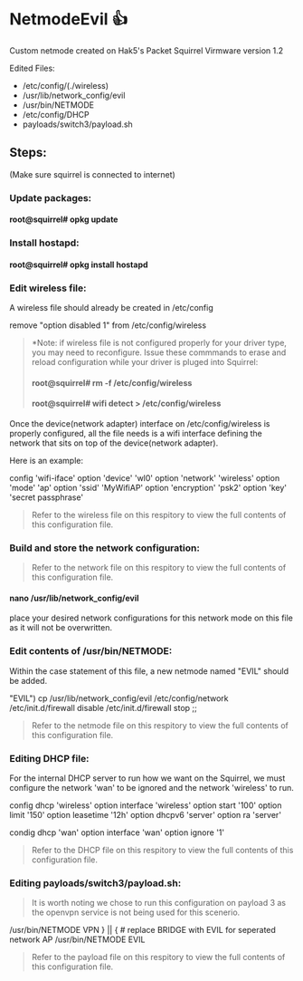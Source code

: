 # NetmodeEvil :+1:
Custom netmode created on Hak5's Packet Squirrel
Virmware version 1.2

Edited Files:
- /etc/config/(./wireless)
- /usr/lib/network_config/evil
- /usr/bin/NETMODE
- /etc/config/DHCP
- payloads/switch3/payload.sh


## Steps:

(Make sure squirrel is connected to internet)

### Update packages:
#### root@squirrel# opkg update



### Install hostapd:
#### root@squirrel# opkg install hostapd



### Edit wireless file:
A wireless file should already be created in /etc/config

remove "option disabled 1" from  /etc/config/wireless

> *Note: if wireless file is not configured properly for your driver type, you may need to reconfigure. 
> Issue these commmands to erase and reload configuration while your driver is pluged into Squirrel:
> #### root@squirrel# rm -f /etc/config/wireless
> #### root@squirrel# wifi detect > /etc/config/wireless 


Once the device(network adapter) interface on /etc/config/wireless is properly configured, all the file needs is a wifi interface defining the network that sits on top of the device(network adapter).

Here is an example: 

config 'wifi-iface'
option 'device'     'wl0'
option 'network'    'wireless'
option 'mode'       'ap'
option 'ssid'       'MyWifiAP'
option 'encryption' 'psk2'
option 'key'        'secret passphrase'

> Refer to the wireless file on this respitory to view the full contents of this configuration file.




### Build and store the network configuration:
> Refer to the network file on this respitory to view the full contents of this configuration file.
#### nano /usr/lib/network_config/evil
place your desired network configurations for this network mode on this file as it will not be overwritten.





### Edit contents of /usr/bin/NETMODE:
Within the case statement of this file, a new netmode named "EVIL" should be added.

"EVIL") cp /usr/lib/network_config/evil /etc/config/network
		/etc/init.d/firewall disable
		/etc/init.d/firewall stop
		;;
    
> Refer to the netmode file on this respitory to view the full contents of this configuration file.





### Editing DHCP file:
For the internal DHCP server to run how we want on the Squirrel, we must configure the network 'wan' to be ignored and the network 'wireless' to run. 

config dhcp 'wireless'
	option interface 'wireless'
	option start '100'
	option limit '150'
	option leasetime '12h'
	option dhcpv6 'server'
	option ra 'server'

condig dhcp 'wan'
	option interface 'wan'
	option ignore '1'
	
 > Refer to the DHCP file on this respitory to view the full contents of this configuration file.






### Editing payloads/switch3/payload.sh:

> It is worth noting we chose to run this configuration on payload 3 as the openvpn service is not being used for 
> this scenerio.

  /usr/bin/NETMODE VPN
} || {
	# replace BRIDGE with EVIL for seperated network AP
	/usr/bin/NETMODE EVIL
  
> Refer to the payload file on this respitory to view the full contents of this configuration file.





